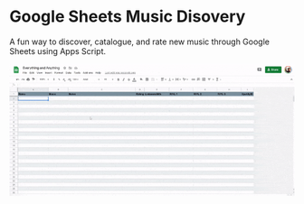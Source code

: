 # Google Sheets Music Disovery

A fun way to discover, catalogue, and rate new music through Google Sheets using Apps Script.

![Demo](demos/demo1.gif)
